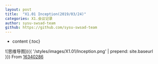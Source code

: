 ```yaml
---
layout: post
title:  "X1.01 Inception(2019/03/24)"
categories: X1.会议记录
author: sysu-swsad-team
github: https://github.com/sysu-swsad-team
---
```


* content
{:toc}


![思维导图]({{ '/styles/images/X1.01/Inception.png' | prepend: site.baseurl }})
From <a href="https://github.com/Ernie1" target="_blank">16340286</a>
